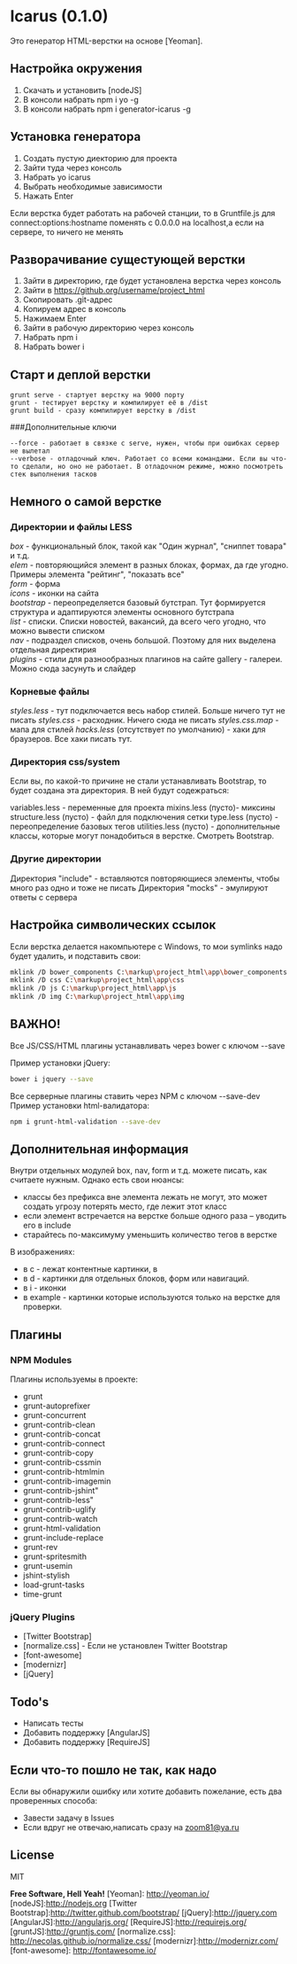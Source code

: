Icarus (0.1.0)
================

Это генератор HTML-верстки на основе [Yeoman].

## Настройка окружения
1. Скачать и установить [nodeJS]
2. В консоли набрать npm i yo -g
3.  В консоли набрать npm i generator-icarus -g

## Установка генератора
1. Создать пустую диекторию для проекта
2. Зайти туда через консоль
3. Набрать  yo icarus
4. Выбрать необходимые зависимости
5. Нажать Enter


Если верстка будет работать на рабочей станции, то в Gruntfile.js
для connect:options:hostname поменять с 0.0.0.0 на localhost,а если на сервере, то ничего не менять

## Разворачивание сущестующей верстки

1. Зайти в директорию, где будет установлена верстка через консоль
2. Зайти в https://github.org/username/project_html
3. Скопировать .git-адрес
4. Копируем адрес в консоль
5. Нажимаем Enter
6. Зайти в рабочую директорию через консоль
7. Набрать npm i
8. Набрать bower i

## Старт и деплой  верстки

    grunt serve - стартует верстку на 9000 порту
    grunt - тестирует верстку и компилирует её в /dist
    grunt build - сразу компилирует верстку в /dist

###Дополнительные ключи

    --force - работает в связке с serve, нужен, чтобы при ошибках сервер не вылетал
    --verbose - отладочный ключ. Работает со всеми командами. Если вы что-то сделали, но оно не работает. В отладочном режиме, можно посмотреть стек выполнения тасков


## Немного о самой верстке

### Директории и файлы LESS
*box* - функциональный блок, такой как "Один журнал", "сниппет товара" и т.д.  
*elem* - повторяющийся элемент в разных блоках, формах, да где угодно. Примеры элемента "рейтинг", "показать все"  
*form* - форма  
*icons* - иконки на сайта  
*bootstrap* - переопределяется базовый бутстрап. Тут формируется структура и адаптируются элементы основного бутстрапа  
*list* - списки. Списки новостей, вакансий, да всего чего угодно, что можно вывести списком  
*nav* - подраздел списков, очень большой. Поэтому для них выделена отдельная директирия  
*plugins* - стили для разнообразных плагинов на сайте
gallery - галереи. Можно сюда засунуть и слайдер


### Корневые файлы
*styles.less* - тут подключается весь набор стилей. Больше ничего тут не писать
*styles.css* - расходник. Ничего сюда не писать
*styles.css.map* - мапа для стилей
*hacks.less* (отсутствует по умолчанию) - хаки для браузеров. Все хаки писать тут.

### Директория css/system

Если вы, по какой-то причине не стали устанавливать Bootstrap, то будет создана эта директория. В ней будут содежраться:

variables.less - переменные для проекта
mixins.less (пусто)- миксины
structure.less (пусто) - файл для подключения сетки
type.less (пусто) - переопределение базовых тегов
utilities.less (пусто) - дополнительные классы, которые могут понадобиться в верстке. Смотреть Bootstrap.

### Другие директории
Директория "include" - вставляются повторяющиеся элементы, чтобы много раз одно и тоже не писать
Директория "mocks" - эмулируют ответы с сервера

## Настройка символических ссылок

Если верстка делается накомпьютере с Windows, то мои symlinks надо будет удалить, и подставить свои:
```sh
mklink /D bower_components C:\markup\project_html\app\bower_components
mklink /D css C:\markup\project_html\app\css
mklink /D js C:\markup\project_html\app\js
mklink /D img C:\markup\project_html\app\img
```

## ВАЖНО!
Все JS/CSS/HTML плагины устанавливать через bower с ключом --save

Пример установки jQuery:
```sh
bower i jquery --save
```
Все серверные плагины ставить через NPM с ключом --save-dev
Пример установки html-валидатора:
```sh
npm i grunt-html-validation --save-dev
```
## Дополнительная информация

Внутри отдельных модулей box, nav, form и т.д. можете писать, как считаете нужным.
Однако есть свои нюансы:

* классы без префикса вне элемента лежать не могут, это может создать угрозу потерять место, где лежит этот класс
* если элемент встречается на верстке больше одного раза – уводить его в include
* старайтесь по-максимуму уменьшить количество тегов в верстке

В изображениях:
* в c - лежат контентные картинки, в
* в d - картинки для отдельных блоков, форм или навигаций.
* в i - иконки
* в example - картинки которые используются только на верстке для проверки.

## Плагины

### NPM Modules
Плагины используемы в проекте:
* grunt
* grunt-autoprefixer
* grunt-concurrent
* grunt-contrib-clean
* grunt-contrib-concat
* grunt-contrib-connect
* grunt-contrib-copy
* grunt-contrib-cssmin
* grunt-contrib-htmlmin
* grunt-contrib-imagemin
* grunt-contrib-jshint"
* grunt-contrib-less"
* grunt-contrib-uglify
* grunt-contrib-watch
* grunt-html-validation
* grunt-include-replace
* grunt-rev
* grunt-spritesmith
* grunt-usemin
* jshint-stylish
* load-grunt-tasks
* time-grunt

### jQuery Plugins
* [Twitter Bootstrap]
* [normalize.css] - Если не установлен Twitter Bootstrap
* [font-awesome]
* [modernizr]
* [jQuery]

## Todo's

 * Написать тесты
 * Добавить поддержку [AngularJS]
 * Добавить поддержку  [RequireJS]

## Если что-то пошло не так, как надо
Если вы обнаружили ошибку или хотите  добавить пожелание, есть два проверенных способа:

* Завести задачу в Issues
* Если вдруг не отвечаю,написать сразу на zoom81@ya.ru


License
----

MIT


**Free Software, Hell Yeah!**
[Yeoman]: http://yeoman.io/
[nodeJS]:http://nodejs.org
[Twitter Bootstrap]:http://twitter.github.com/bootstrap/
[jQuery]:http://jquery.com
[AngularJS]:http://angularjs.org/
[RequireJS]:http://requirejs.org/
[gruntJS]:http://gruntjs.com/
[normalize.css]: http://necolas.github.io/normalize.css/
[modernizr]:http://modernizr.com/
[font-awesome]: http://fontawesome.io/
